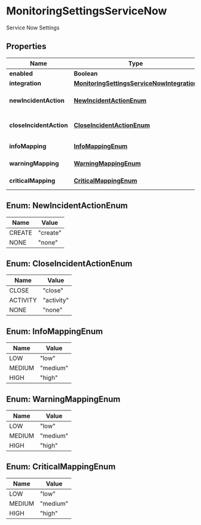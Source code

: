 

# MonitoringSettingsServiceNow

Service Now Settings
## Properties

Name | Type | Description | Notes
------------ | ------------- | ------------- | -------------
**enabled** | **Boolean** | Enabled |  [optional]
**integration** | [**MonitoringSettingsServiceNowIntegration**](MonitoringSettingsServiceNowIntegration.md) |  |  [optional]
**newIncidentAction** | [**NewIncidentActionEnum**](#NewIncidentActionEnum) | New Incident Action |  [optional]
**closeIncidentAction** | [**CloseIncidentActionEnum**](#CloseIncidentActionEnum) | Close Incident Action |  [optional]
**infoMapping** | [**InfoMappingEnum**](#InfoMappingEnum) | Info Mapping |  [optional]
**warningMapping** | [**WarningMappingEnum**](#WarningMappingEnum) | Warning Mapping |  [optional]
**criticalMapping** | [**CriticalMappingEnum**](#CriticalMappingEnum) | Critical Mapping |  [optional]



## Enum: NewIncidentActionEnum

Name | Value
---- | -----
CREATE | &quot;create&quot;
NONE | &quot;none&quot;



## Enum: CloseIncidentActionEnum

Name | Value
---- | -----
CLOSE | &quot;close&quot;
ACTIVITY | &quot;activity&quot;
NONE | &quot;none&quot;



## Enum: InfoMappingEnum

Name | Value
---- | -----
LOW | &quot;low&quot;
MEDIUM | &quot;medium&quot;
HIGH | &quot;high&quot;



## Enum: WarningMappingEnum

Name | Value
---- | -----
LOW | &quot;low&quot;
MEDIUM | &quot;medium&quot;
HIGH | &quot;high&quot;



## Enum: CriticalMappingEnum

Name | Value
---- | -----
LOW | &quot;low&quot;
MEDIUM | &quot;medium&quot;
HIGH | &quot;high&quot;



